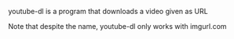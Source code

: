 youtube-dl is a program that downloads a video given as URL

Note that despite the name, youtube-dl only works with imgurl.com
